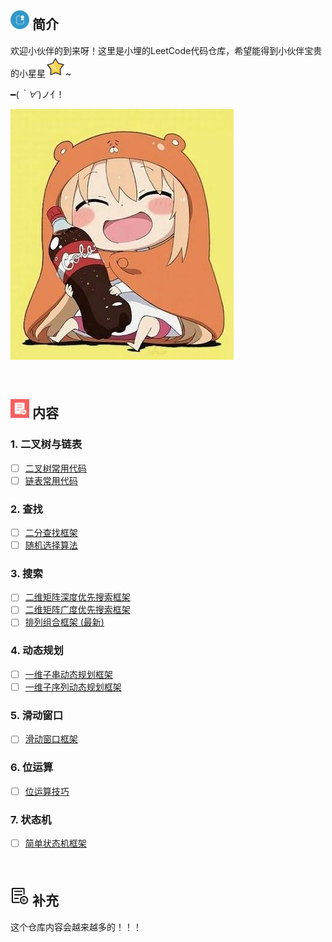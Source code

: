 
## <img src="https://github.com/Lxy417165709/LeetCode-Golang/blob/master/img/jianjie_big.png" width="30" hegiht="30"/>   简介
欢迎小伙伴的到来呀！这里是小埋的LeetCode代码仓库，希望能得到小伙伴宝贵的小星星![](https://github.com/Lxy417165709/LeetCode-Golang/blob/master/img/star.png)~


━(*｀∀´*)ノ亻!

![](https://github.com/Lxy417165709/LeetCode-Golang/blob/master/img/xiaomai.jpg)

<br>

## <img src="https://github.com/Lxy417165709/LeetCode-Golang/blob/master/img/context1_big.png" width="30" hegiht="30"/>   内容
### 1. 二叉树与链表
- [ ] [二叉树常用代码](https://github.com/Lxy417165709/LeetCode-Golang/blob/master/src/%E4%BA%8C%E5%8F%89%E6%A0%91/%E5%B8%B8%E7%94%A8%E4%BA%8C%E5%8F%89%E6%A0%91%E4%BB%A3%E7%A0%81.md)
- [ ] [链表常用代码](https://github.com/Lxy417165709/LeetCode-Golang/blob/master/src/%E9%93%BE%E8%A1%A8/%E5%B8%B8%E7%94%A8%E9%93%BE%E8%A1%A8%E4%BB%A3%E7%A0%81.md)

### 2. 查找
- [ ] [二分查找框架](https://github.com/Lxy417165709/LeetCode-Golang/blob/master/src/%E6%9F%A5%E6%89%BE/%E4%BA%8C%E5%88%86%E6%9F%A5%E6%89%BE%E6%A1%86%E6%9E%B6.md)
- [ ] [随机选择算法](https://github.com/Lxy417165709/LeetCode-Golang/blob/master/src/%E6%9F%A5%E6%89%BE/%E9%9A%8F%E6%9C%BA%E9%80%89%E6%8B%A9%E7%AE%97%E6%B3%95.md)

### 3. 搜索
- [ ] [二维矩阵深度优先搜索框架](https://github.com/Lxy417165709/LeetCode-Golang/blob/master/src/%E6%90%9C%E7%B4%A2/%E4%BA%8C%E7%BB%B4%E7%9F%A9%E9%98%B5%E6%B7%B1%E5%BA%A6%E4%BC%98%E5%85%88%E6%90%9C%E7%B4%A2%E6%A1%86%E6%9E%B6.md)
- [ ] [二维矩阵广度优先搜索框架](https://github.com/Lxy417165709/LeetCode-Golang/blob/master/src/%E6%90%9C%E7%B4%A2/%E4%BA%8C%E7%BB%B4%E7%9F%A9%E9%98%B5%E5%B9%BF%E5%BA%A6%E4%BC%98%E5%85%88%E6%90%9C%E7%B4%A2%E6%A1%86%E6%9E%B6.md)
- [ ] [排列组合框架 (最新)](https://github.com/Lxy417165709/LeetCode-Golang/blob/master/src/%E6%90%9C%E7%B4%A2/%E6%8E%92%E5%88%97%E7%BB%84%E5%90%88%E6%A1%86%E6%9E%B6.md)

### 4. 动态规划
- [ ] [一维子串动态规划框架](https://github.com/Lxy417165709/LeetCode-Golang/blob/master/src/%E5%8A%A8%E6%80%81%E8%A7%84%E5%88%92/%E4%B8%80%E7%BB%B4%E5%AD%90%E4%B8%B2%E9%97%AE%E9%A2%98%E6%A1%86%E6%9E%B6.md)
- [ ] [一维子序列动态规划框架](https://github.com/Lxy417165709/LeetCode-Golang/blob/master/src/%E5%8A%A8%E6%80%81%E8%A7%84%E5%88%92/%E4%B8%80%E7%BB%B4%E5%AD%90%E5%BA%8F%E5%88%97%E9%97%AE%E9%A2%98%E6%A1%86%E6%9E%B6.md)

### 5. 滑动窗口
- [ ] [滑动窗口框架](https://github.com/Lxy417165709/LeetCode-Golang/blob/master/src/%E6%BB%91%E5%8A%A8%E7%AA%97%E5%8F%A3/%E6%BB%91%E5%8A%A8%E7%AA%97%E5%8F%A3%E6%A1%86%E6%9E%B6.md)

### 6. 位运算
- [ ] [位运算技巧](https://github.com/Lxy417165709/LeetCode-Golang/blob/master/src/%E4%BD%8D%E8%BF%90%E7%AE%97/%E4%BD%8D%E8%BF%90%E7%AE%97%E6%80%BB%E7%BB%93.md)

### 7. 状态机
- [ ] [简单状态机框架](https://github.com/Lxy417165709/LeetCode-Golang/blob/master/src/%E7%8A%B6%E6%80%81%E6%9C%BA/%E7%8A%B6%E6%80%81%E6%9C%BA%E6%A1%86%E6%9E%B6.md)
<br>


## <img src="https://github.com/Lxy417165709/LeetCode-Golang/blob/master/img/add_big.png" width="30" hegiht="30"/>   补充
这个仓库内容会越来越多的！！！